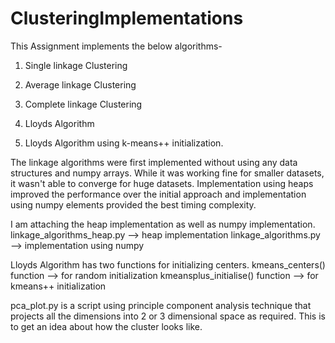 # ClusteringImplementations

This Assignment implements the below algorithms-

1. Single linkage Clustering

2. Average linkage Clustering

3. Complete linkage Clustering

4. Lloyds Algorithm

5. Lloyds Algorithm using k-means++ initialization.

The linkage algorithms were first implemented without using any data structures and numpy arrays. While it was working fine for smaller datasets, it wasn't able to converge for huge datasets. Implementation using heaps improved the performance over the initial approach and implementation using numpy elements provided the best timing complexity.

I am attaching the heap implementation as well as numpy implementation. linkage_algorithms_heap.py --> heap implementation
linkage_algorithms.py --> implementation using numpy

Lloyds Algorithm has two functions for initializing centers.  kmeans_centers() function --> for random initialization
kmeansplus_initialise() function --> for kmeans++ initialization

pca_plot.py is a script using principle component analysis technique that projects all the dimensions into 2 or 3 dimensional space as required. This is to get an idea about how the cluster looks like.


